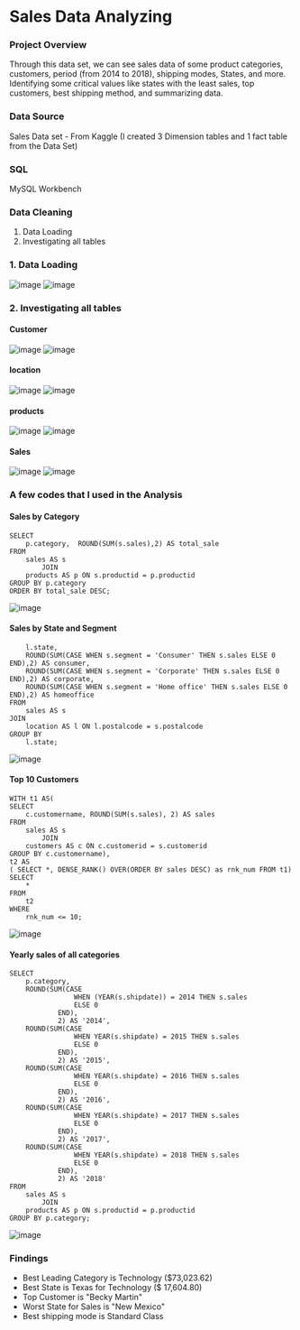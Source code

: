 # Sales Data Analyzing
### Project Overview

Through this data set, we can see sales data of some product categories, customers, period (from 2014 to 2018), shipping modes, States, and more. Identifying some critical values like states with the least sales, top customers, best shipping method, and summarizing data.

### Data Source 
Sales Data set - From Kaggle
(I created 3 Dimension tables and 1 fact table from the Data Set)

### SQL
MySQL Workbench

### Data Cleaning
1. Data Loading
2. Investigating all tables

### 1. Data Loading
![image](https://github.com/Nilanka1982/Sales-Data-Analysis-Using-SQL/assets/66845038/d2b5323f-ba81-436d-89f3-06da78ddf1b8)
![image](https://github.com/Nilanka1982/Sales-Data-Analysis-Using-SQL/assets/66845038/6d2f9e7a-b4c8-4f99-90b7-ec886c2a7515)


### 2. Investigating all tables

#### Customer
![image](https://github.com/Nilanka1982/Sales-Data-Analysis-Using-SQL/assets/66845038/81625285-9eff-4e50-946b-19a4c823bc93)
![image](https://github.com/Nilanka1982/Sales-Data-Analysis-Using-SQL/assets/66845038/f7a76579-26c6-4a56-b0aa-d5827df77f3e)

#### location
![image](https://github.com/Nilanka1982/Sales-Data-Analysis-Using-SQL/assets/66845038/9c1211b5-40b3-4fbd-953a-91106d72185e)
![image](https://github.com/Nilanka1982/Sales-Data-Analysis-Using-SQL/assets/66845038/7bd2f901-cdef-46dc-8ca3-229a81161e00)


#### products
![image](https://github.com/Nilanka1982/Sales-Data-Analysis-Using-SQL/assets/66845038/6dd23336-2334-4bc8-a717-07f33a70e93d)
![image](https://github.com/Nilanka1982/Sales-Data-Analysis-Using-SQL/assets/66845038/8f5bf7f4-40c8-4562-a101-abefbdb39f53)


#### Sales
![image](https://github.com/Nilanka1982/Sales-Data-Analysis-Using-SQL/assets/66845038/23b5d9a7-b422-46f5-a21d-b904b21e84f0)
![image](https://github.com/Nilanka1982/Sales-Data-Analysis-Using-SQL/assets/66845038/bbadfaca-0f83-4f53-9a19-c38f0d8c8c69)


### A few codes that I used in the Analysis

#### Sales by Category
```
SELECT 
    p.category,  ROUND(SUM(s.sales),2) AS total_sale
FROM
    sales AS s
        JOIN
    products AS p ON s.productid = p.productid
GROUP BY p.category
ORDER BY total_sale DESC;
```
![image](https://github.com/Nilanka1982/Sales-Data-Analysis-Using-SQL/assets/66845038/a9664cfe-68fe-4810-aac1-621ac041a718)


#### Sales by State and Segment

```SELECT 
    l.state,
    ROUND(SUM(CASE WHEN s.segment = 'Consumer' THEN s.sales ELSE 0 END),2) AS consumer,
    ROUND(SUM(CASE WHEN s.segment = 'Corporate' THEN s.sales ELSE 0 END),2) AS corporate,
    ROUND(SUM(CASE WHEN s.segment = 'Home office' THEN s.sales ELSE 0 END),2) AS homeoffice
FROM
    sales AS s
JOIN 
    location AS l ON l.postalcode = s.postalcode
GROUP BY 
    l.state;
```
![image](https://github.com/Nilanka1982/Sales-Data-Analysis-Using-SQL/assets/66845038/9afbb323-b514-409d-9c5b-7aedaf5c4209)

#### Top 10 Customers

```
WITH t1 AS(
SELECT 
    c.customername, ROUND(SUM(s.sales), 2) AS sales
FROM
    sales AS s
        JOIN
    customers AS c ON c.customerid = s.customerid
GROUP BY c.customername),
t2 AS 
( SELECT *, DENSE_RANK() OVER(ORDER BY sales DESC) as rnk_num FROM t1)
SELECT 
    *
FROM
    t2
WHERE
    rnk_num <= 10;
```
![image](https://github.com/Nilanka1982/Sales-Data-Analysis-Using-SQL/assets/66845038/184d6113-c7a3-4e94-a00c-418edb53e4bd)


#### Yearly sales of all categories
```
SELECT 
    p.category,
    ROUND(SUM(CASE
                WHEN (YEAR(s.shipdate)) = 2014 THEN s.sales
                ELSE 0
            END),
            2) AS '2014',
    ROUND(SUM(CASE
                WHEN YEAR(s.shipdate) = 2015 THEN s.sales
                ELSE 0
            END),
            2) AS '2015',
    ROUND(SUM(CASE
                WHEN YEAR(s.shipdate) = 2016 THEN s.sales
                ELSE 0
            END),
            2) AS '2016',
    ROUND(SUM(CASE
                WHEN YEAR(s.shipdate) = 2017 THEN s.sales
                ELSE 0
            END),
            2) AS '2017',
    ROUND(SUM(CASE
                WHEN YEAR(s.shipdate) = 2018 THEN s.sales
                ELSE 0
            END),
            2) AS '2018'
FROM
    sales AS s
        JOIN
    products AS p ON s.productid = p.productid
GROUP BY p.category;
```
![image](https://github.com/Nilanka1982/Sales-Data-Analysis-Using-SQL/assets/66845038/69cd7d22-826f-4a7e-a740-6c8828ace2a4)


### Findings
* Best Leading Category is Technology ($73,023.62)
* Best State is Texas for Technology ($ 17,604.80)
* Top Customer is "Becky Martin" 
* Worst State for Sales is "New Mexico"
* Best shipping mode is Standard Class
  


















